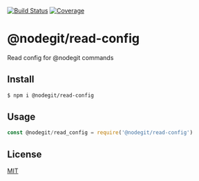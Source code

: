 [![Build Status](https://travis-ci.org/kaelzhang/nodegit-read-config.svg?branch=master)](https://travis-ci.org/kaelzhang/nodegit-read-config)
[![Coverage](https://codecov.io/gh/kaelzhang/nodegit-read-config/branch/master/graph/badge.svg)](https://codecov.io/gh/kaelzhang/nodegit-read-config)
<!-- optional appveyor tst
[![Windows Build Status](https://ci.appveyor.com/api/projects/status/github/kaelzhang/nodegit-read-config?branch=master&svg=true)](https://ci.appveyor.com/project/kaelzhang/nodegit-read-config)
-->
<!-- optional npm version
[![NPM version](https://badge.fury.io/js/@nodegit/read-config.svg)](http://badge.fury.io/js/@nodegit/read-config)
-->
<!-- optional npm downloads
[![npm module downloads per month](http://img.shields.io/npm/dm/@nodegit/read-config.svg)](https://www.npmjs.org/package/@nodegit/read-config)
-->
<!-- optional dependency status
[![Dependency Status](https://david-dm.org/kaelzhang/nodegit-read-config.svg)](https://david-dm.org/kaelzhang/nodegit-read-config)
-->

# @nodegit/read-config

Read config for @nodegit commands

## Install

```sh
$ npm i @nodegit/read-config
```

## Usage

```js
const @nodegit/read_config = require('@nodegit/read-config')
```

## License

[MIT](LICENSE)
